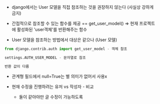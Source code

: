 - django에서는 User 모델을 직접 참조하는 것을 권장하지 않는다 (사실상 강하게 금지)

- 간접적으로 참조할 수 있는 함수를 제공 == get_user_model()
=> 현재 프로젝트에 활성화된 'user객체'를 반환해주는 함수

- User 모델을 참조하는 방법에서 대상은 같으나 (User 모델)
```py
from django.contrib.auth import get_user_model - 객체 참조

settings.AUTH_USER_MODEL - 문자열로 참조

반환 값이 다름
```

- 관계형 필드에서 null=True는 별 의미가 없어서 사용x


- 현재 수정을 진행하려는 유저 vs 작성자 - 비교
    - 둘이 같아야만 글 수정이 가능하도록



